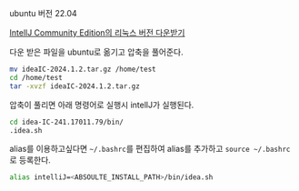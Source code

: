 ubuntu 버전 22.04

[IntellJ Community Edition의 리눅스 버전 다운받기](https://www.jetbrains.com/ko-kr/idea/download/#section=linux)

다운 받은 파일을 ubuntu로 옮기고 압축을 풀어준다.

```bash
mv ideaIC-2024.1.2.tar.gz /home/test
cd /home/test
tar -xvzf ideaIC-2024.1.2.tar.gz
```

압축이 풀리면 아래 명령어로 실행시 intellJ가 실행된다.

```bash
cd idea-IC-241.17011.79/bin/
.idea.sh
```
alias를 이용하고싶다면 `~/.bashrc`를 편집하여 alias를 추가하고 `source ~/.bashrc` 로 등록한다.

```bash
alias intelliJ=<ABSOULTE_INSTALL_PATH>/bin/idea.sh
```
